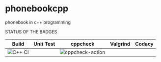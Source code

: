 # phonebookcpp
 phonebook in c++ programming


STATUS OF THE BADGES

|  Build | Unit Test  |  cppcheck |  Valgrind | Codacy  |
|---|---|---|---|---|
|   ![C++ CI](https://github.com/stepin105209/phonebookcpp/workflows/C++%20CI/badge.svg) |   |  ![cppcheck-action](https://github.com/stepin105209/phonebookcpp/workflows/cppcheck-action/badge.svg) |   |   |
